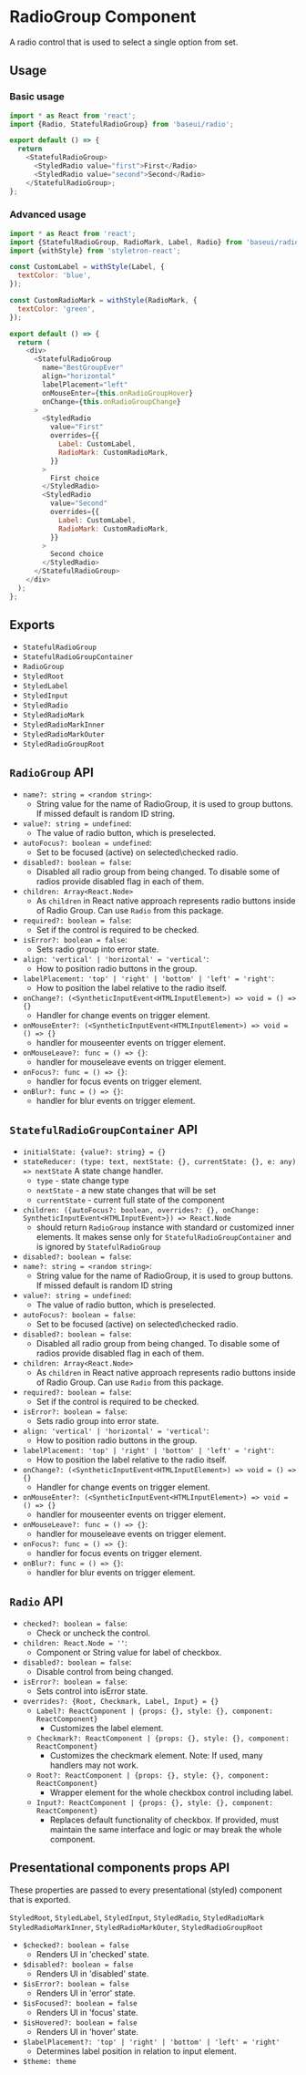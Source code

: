# RadioGroup Component

A radio control that is used to select a single option from set.

## Usage

### Basic usage

```js
import * as React from 'react';
import {Radio, StatefulRadioGroup} from 'baseui/radio';

export default () => {
  return
    <StatefulRadioGroup>
      <StyledRadio value="first">First</Radio>
      <StyledRadio value="second">Second</Radio>
    </StatefulRadioGroup>;
};
```

### Advanced usage

```js
import * as React from 'react';
import {StatefulRadioGroup, RadioMark, Label, Radio} from 'baseui/radio';
import {withStyle} from 'styletron-react';

const CustomLabel = withStyle(Label, {
  textColor: 'blue',
});

const CustomRadioMark = withStyle(RadioMark, {
  textColor: 'green',
});

export default () => {
  return (
    <div>
      <StatefulRadioGroup
        name="BestGroupEver"
        align="horizontal"
        labelPlacement="left"
        onMouseEnter={this.onRadioGroupHover}
        onChange={this.onRadioGroupChange}
      >
        <StyledRadio
          value="First"
          overrides={{
            Label: CustomLabel,
            RadioMark: CustomRadioMark,
          }}
        >
          First choice
        </StyledRadio>
        <StyledRadio
          value="Second"
          overrides={{
            Label: CustomLabel,
            RadioMark: CustomRadioMark,
          }}
        >
          Second choice
        </StyledRadio>
      </StatefulRadioGroup>
    </div>
  );
};
```

## Exports

* `StatefulRadioGroup`
* `StatefulRadioGroupContainer`
* `RadioGroup`
* `StyledRoot`
* `StyledLabel`
* `StyledInput`
* `StyledRadio`
* `StyledRadioMark`
* `StyledRadioMarkInner`
* `StyledRadioMarkOuter`
* `StyledRadioGroupRoot`

## `RadioGroup` API

* `name?: string = <random string>`:
  * String value for the name of RadioGroup, it is used to group buttons. If missed default is random ID string.
* `value?: string = undefined`:
  * The value of radio button, which is preselected.
* `autoFocus?: boolean = undefined`:
  * Set to be focused (active) on selected\checked radio.
* `disabled?: boolean = false`:
  * Disabled all radio group from being changed. To disable some of radios provide disabled flag in each of them.
* `children: Array<React.Node>`
  * As `children` in React native approach represents radio buttons inside of Radio Group. Can use `Radio` from this package.
* `required?: boolean = false`:
  * Set if the control is required to be checked.
* `isError?: boolean = false`:
  * Sets radio group into error state.
* `align: 'vertical' | 'horizontal' = 'vertical'`:
  * How to position radio buttons in the group.
* `labelPlacement: 'top' | 'right' | 'bottom' | 'left' = 'right'`:
  * How to position the label relative to the radio itself.
* `onChange?: (<SyntheticInputEvent<HTMLInputElement>) => void = () => {}`
  * Handler for change events on trigger element.
* `onMouseEnter?: (<SyntheticInputEvent<HTMLInputElement>) => void = () => {}`
  * handler for mouseenter events on trigger element.
* `onMouseLeave?: func = () => {}`:
  * handler for mouseleave events on trigger element.
* `onFocus?: func = () => {}`:
  * handler for focus events on trigger element.
* `onBlur?: func = () => {}`:
  * handler for blur events on trigger element.

## `StatefulRadioGroupContainer` API

* `initialState: {value?: string} = {}`
* `stateReducer: (type: text, nextState: {}, currentState: {}, e: any) => nextState`
  A state change handler.
  * `type` - state change type
  * `nextState` - a new state changes that will be set
  * `currentState` - current full state of the component
* `children: ({autoFocus?: boolean, overrides?: {}, onChange: SyntheticInputEvent<HTMLInputEvent>}) => React.Node`
  * should return `RadioGroup` instance with standard or customized inner elements. It makes sense only for `StatefulRadioGroupContainer` and is ignored by `StatefulRadioGroup`
* `disabled?: boolean = false`:
* `name?: string = <random string>`:
  * String value for the name of RadioGroup, it is used to group buttons. If missed default is random ID string
* `value?: string = undefined`:
  * The value of radio button, which is preselected.
* `autoFocus?: boolean = false`:
  * Set to be focused (active) on selected\checked radio.
* `disabled?: boolean = false`:
  * Disabled all radio group from being changed. To disable some of radios provide disabled flag in each of them.
* `children: Array<React.Node>`
  * As `children` in React native approach represents radio buttons inside of Radio Group. Can use `Radio` from this package.
* `required?: boolean = false`:
  * Set if the control is required to be checked.
* `isError?: boolean = false`:
  * Sets radio group into error state.
* `align: 'vertical' | 'horizontal' = 'vertical'`:
  * How to position radio buttons in the group.
* `labelPlacement: 'top' | 'right' | 'bottom' | 'left' = 'right'`:
  * How to position the label relative to the radio itself.
* `onChange?: (<SyntheticInputEvent<HTMLInputElement>) => void = () => {}`
  * Handler for change events on trigger element.
* `onMouseEnter?: (<SyntheticInputEvent<HTMLInputElement>) => void = () => {}`
  * handler for mouseenter events on trigger element.
* `onMouseLeave?: func = () => {}`:
  * handler for mouseleave events on trigger element.
* `onFocus?: func = () => {}`:
  * handler for focus events on trigger element.
* `onBlur?: func = () => {}`:
  * handler for blur events on trigger element.

## `Radio` API

* `checked?: boolean = false`:
  * Check or uncheck the control.
* `children: React.Node = ''`:
  * Component or String value for label of checkbox.
* `disabled?: boolean = false`:
  * Disable control from being changed.
* `isError?: boolean = false`:
  * Sets control into isError state.
* `overrides?: {Root, Checkmark, Label, Input} = {}`
  * `Label?: ReactComponent | {props: {}, style: {}, component: ReactComponent}`
    * Customizes the label element.
  * `Checkmark?: ReactComponent | {props: {}, style: {}, component: ReactComponent}`
    * Customizes the checkmark element. Note: If used, many handlers may not work.
  * `Root?: ReactComponent | {props: {}, style: {}, component: ReactComponent}`
    * Wrapper element for the whole checkbox control including label.
  * `Input?: ReactComponent | {props: {}, style: {}, component: ReactComponent}`
    * Replaces default functionality of checkbox. If provided, must maintain the same interface and logic or may break the whole component.

## Presentational components props API

These properties are passed to every presentational (styled) component that is exported.

`StyledRoot`, `StyledLabel`, `StyledInput`, `StyledRadio`, `StyledRadioMark`
`StyledRadioMarkInner`, `StyledRadioMarkOuter`, `StyledRadioGroupRoot`

* `$checked?: boolean = false`
  * Renders UI in 'checked' state.
* `$disabled?: boolean = false`
  * Renders UI in 'disabled' state.
* `$isError?: boolean = false`
  * Renders UI in 'error' state.
* `$isFocused?: boolean = false`
  * Renders UI in 'focus' state.
* `$isHovered?: boolean = false`
  * Renders UI in 'hover' state.
* `$labelPlacement?: 'top' | 'right' | 'bottom' | 'left' = 'right'`
  * Determines label position in relation to input element.
* `$theme: theme`
